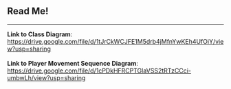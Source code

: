 ## Read Me!
---
**Link to Class Diagram**: https://drive.google.com/file/d/1tJrCkWCJFE1M5drb4jMfnYwKEh4UfOiY/view?usp=sharing
<br>
<br>
**Link to Player Movement Sequence Diagram**: https://drive.google.com/file/d/1cPDkHFRCPTGlaVSS2tRTzCCci-umbwLh/view?usp=sharing
